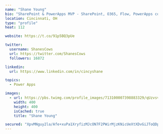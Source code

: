 ```yaml
---
name: "Shane Young"
bio: "SharePoint & PowerApps MVP - SharePoint, O365, Flow, PowerApps consulting? @PowerApps911 | Pure Snark? You found it."
location: Cincinnati, OH
type: "profile"
heat: 112

website: https://t.co/91p5BQ3pUe

twitter:
  username: ShanesCows
  url: https://twitter.com/ShanesCows
  followers: 16872

linkedin:
  url: https://www.linkedin.com/in/cincyshane

topics:
  - Power Apps

images:
  - url: https://pbs.twimg.com/profile_images/713100007398883329/qUzvsvQ3_400x400.jpg
    width: 400
    height: 400
    isCached: true
    title: "Shane Young"

secured: "XpvMNguy2la/Afe+xuPa1XryfizMJcON7F2PWirMjzKNicUeXtXDvGiJToQDpK1XV22tQggtShLTu84h9yr/QkRvuf0SWpFYrTpmge4tD8A/2/X6Eiph1hGL6YvnnMQ9FFmgWt6/n2pNDuJOa5mZiYPnGcWtTCFq8NtxjLdrAXbYPzmG0eaQqVsFM9xxKLCI1I8VBU8W7yXcM1TxxDdLWqN6I9Q5L5BACGB0YrLyttIPErqEaJHX81Z8Q8euSEE9sOaY86hhOkhTz+wBpQScJBNuenH7PjZml5Napp7K9jl8FQOd7S+Ripi6AceImGzgXHFrI2W/xVNQNlxBvKB0mhngVofe6wcb21mJIRDv0sFqZbdjP5Db6gZvGxzWbc99+UAP5fGKXmRFIq0m0+WtjXJpShXCr2j6aGu9rAoZLoo=;EvV3Af/mw+irhGyBO/5wFg=="
---
```


